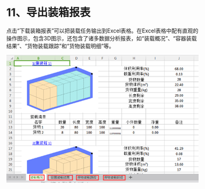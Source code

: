 # 11、导出装箱报表

点击“下载装箱报表”可以把装载任务输出到Excel表格。在Excel表格中配有直观的操作图示，包含3D图示，还包含了诸多数据分析报表，如“装载概况”、“容器装载结果”、“货物装载跟踪”和“货物装载明细”等。

![](../.gitbook/assets/34.png)

